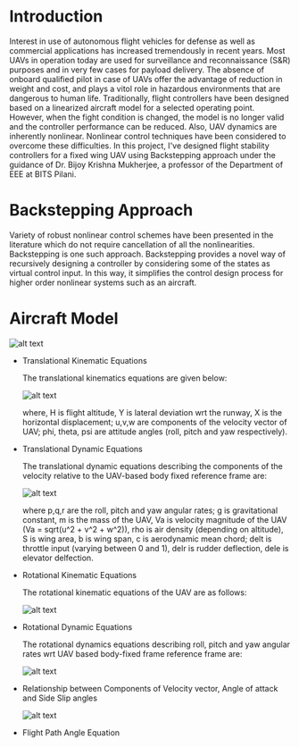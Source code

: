 # Introduction 
Interest in use of autonomous flight vehicles for defense as well as commercial applications has increased tremendously in recent years. Most UAVs in operation today are used for surveillance and reconnaissance (S&R) purposes and in very few cases for payload delivery. The absence of onboard qualified pilot in case of UAVs offer the advantage of reduction in weight and cost, and plays a vitol role in hazardous environments that are dangerous to human life. Traditionally, flight controllers have been designed based on a linearized aircraft model for a selected operating point. However, when the fight condition is changed, the model is no longer valid and the controller performance can be reduced. Also, UAV dynamics are inherently nonlinear. Nonlinear control techniques have been considered to overcome these difficulties. In this project, I've designed flight stability controllers for a fixed wing UAV using Backstepping approach under the guidance of Dr. Bijoy Krishna Mukherjee, a professor of the Department of EEE at BITS Pilani.  

# Backstepping Approach 
Variety of robust nonlinear control schemes have been presented in the literature which do not require cancellation of all the nonlinearities. Backstepping is one such approach. Backstepping provides a novel way of recursively designing a controller by considering some of the states as virtual control input. In this way, it simplifies the control design process for higher order nonlinear systems such as an aircraft. 

# Aircraft Model 
![alt text](https://github.com/tusharsial/Flight-Dynamics-Controls-UAV-/blob/main/Matlab%20%26%20Simulink%20Files/Aircraft%20Dynamics.jpg?raw=true)
* Translational Kinematic Equations 
  
  The translational kinematics equations are given below: 

  ![alt text](https://github.com/tusharsial/Flight-Dynamics-Controls-UAV-/blob/main/Matlab%20%26%20Simulink%20Files/Translational%20Kinematic%20Equations.jpg)
  
  where, H is flight altitude, Y is lateral deviation wrt the runway, X is the horizontal displacement; u,v,w are components of the velocity vector of UAV; phi, theta, psi are attitude angles (roll, pitch and yaw respectively). 
* Translational Dynamic Equations

  The translational dynamic equations describing the components of the velocity relative to the UAV-based body fixed reference frame are: 
  
  ![alt text](https://github.com/tusharsial/Flight-Dynamics-Controls-UAV-/blob/main/Matlab%20%26%20Simulink%20Files/Translational%20Dynamics%20Equations.jpg)
  
  where p,q,r are the roll, pitch and yaw angular rates; g is gravitational constant, m is the mass of the UAV, Va is velocity magnitude of the UAV (Va = sqrt(u^2 + v^2 + w^2)), rho is air density (depending on altitude), S is wing area, b is wing span, c is aerodynamic mean chord; delt is throttle input (varying between 0 and 1), delr is rudder deflection, dele is elevator delfection.   
* Rotational Kinematic Equations 

  The rotational kinematic equations of the UAV are as follows: 
  
  ![alt text](https://github.com/tusharsial/Flight-Dynamics-Controls-UAV-/blob/main/Matlab%20%26%20Simulink%20Files/Rotational%20Kinematics%20Equation.jpg)
  
* Rotational Dynamic Equations
  
  The rotational dynamics equations describing roll, pitch and yaw angular rates wrt UAV based body-fixed frame reference frame are:
  
  ![alt text](https://github.com/tusharsial/Flight-Dynamics-Controls-UAV-/blob/main/Matlab%20%26%20Simulink%20Files/Rotational%20Dynamics%20Equation.jpg)
  
* Relationship between Components of Velocity vector, Angle of attack and Side Slip angles

  ![alt text](https://github.com/tusharsial/Flight-Dynamics-Controls-UAV-/blob/main/Matlab%20%26%20Simulink%20Files/Relationship%20btn%20V%2C%20alpha%20and%20Beta.jpg)
  
* Flight Path Angle Equation 

  
